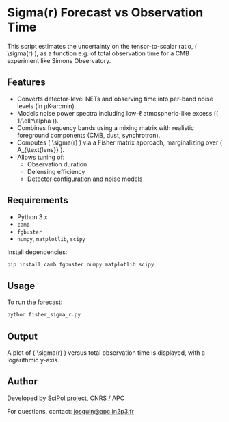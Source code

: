 
# Sigma(r) Forecast vs Observation Time

This script estimates the uncertainty on the tensor-to-scalar ratio, \( \sigma(r) \), 
as a function e.g. of total observation time for a CMB experiment like Simons Observatory.

## Features

- Converts detector-level NETs and observing time into per-band noise levels (in μK·arcmin).
- Models noise power spectra including low-ℓ atmospheric-like excess (\( 1/\ell^\alpha \)).
- Combines frequency bands using a mixing matrix with realistic foreground components (CMB, dust, synchrotron).
- Computes \( \sigma(r) \) via a Fisher matrix approach, marginalizing over \( A_{\text{lens}} \).
- Allows tuning of:
  - Observation duration
  - Delensing efficiency
  - Detector configuration and noise models

## Requirements

- Python 3.x
- `camb`
- `fgbuster`
- `numpy`, `matplotlib`, `scipy`

Install dependencies:
```bash
pip install camb fgbuster numpy matplotlib scipy
```

## Usage

To run the forecast:
```bash
python fisher_sigma_r.py
```

## Output

A plot of \( \sigma(r) \) versus total observation time is displayed, with a logarithmic y-axis.

## Author

Developed by [SciPol project](https://scipol.in2p3.fr), CNRS / APC

For questions, contact: josquin@apc.in2p3.fr
